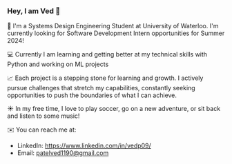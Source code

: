 ### Hey, I am Ved 👋

👋 I'm a Systems Design Engineering Student at University of Waterloo. I'm currently looking for Software Development Intern opportunities for Summer 2024!

💻 Currently I am learning and getting better at my technical skills with Python and working on ML projects

📈 Each project is a stepping stone for learning and growth. I actively pursue challenges that stretch my capabilities, constantly seeking opportunities to push the boundaries of what I can achieve.

☀️ In my free time, I love to play soccer, go on a new adventure, or sit back and listen to some music!

✉️ You can reach me at: 
  - LinkedIn: https://www.linkedin.com/in/vedp09/
  - Email: patelved1190@gmail.com
